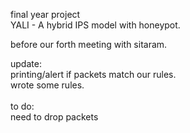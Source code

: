 final year project<br>
YALI - A hybrid IPS model with honeypot.<br>

before our forth meeting with sitaram.<br>

update:<br>
printing/alert if packets match our rules.<br>
wrote some rules.<br>
<br>
to do:<br>
need to drop packets<br>